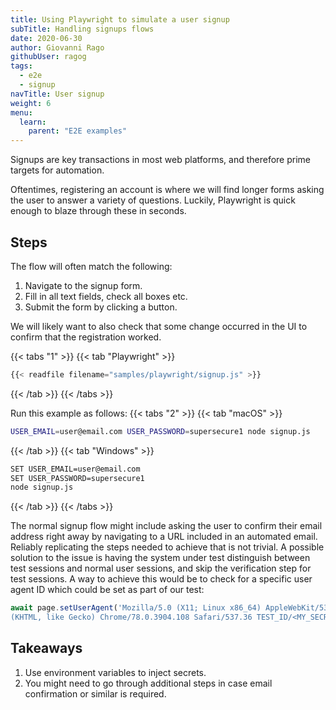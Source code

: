 ```yaml
---
title: Using Playwright to simulate a user signup
subTitle: Handling signups flows
date: 2020-06-30
author: Giovanni Rago
githubUser: ragog
tags:
  - e2e
  - signup
navTitle: User signup
weight: 6
menu:
  learn:
    parent: "E2E examples"
---
```


Signups are key transactions in most web platforms, and therefore prime targets for automation.

Oftentimes, registering an account is where we will find longer forms asking the user to answer a variety of questions. Luckily, Playwright is quick enough to blaze through these in seconds.

<!-- more -->

## Steps

The flow will often match the following:

1. Navigate to the signup form.
2. Fill in all text fields, check all boxes etc.
3. Submit the form by clicking a button.

We will likely want to also check that some change occurred in the UI to confirm that the registration worked.

{{< tabs "1" >}}
{{< tab "Playwright" >}}
```js
{{< readfile filename="samples/playwright/signup.js" >}}
```
{{< /tab >}}
{{< /tabs >}}

Run this example as follows:
{{< tabs "2" >}}
{{< tab "macOS" >}}
```sh
USER_EMAIL=user@email.com USER_PASSWORD=supersecure1 node signup.js
```
{{< /tab >}}
{{< tab "Windows" >}}
```sh
SET USER_EMAIL=user@email.com
SET USER_PASSWORD=supersecure1
node signup.js
```
{{< /tab >}}
{{< /tabs >}}

The normal signup flow might include asking the user to confirm their email address right away by navigating to a URL included in an automated email. Reliably replicating the steps needed to achieve that is not trivial. A possible solution to the issue is having the system under test distinguish between test sessions and normal user sessions, and skip the verification step for test sessions. A way to achieve this would be to check for a specific user agent ID which could be set as part of our test:

```js
await page.setUserAgent('Mozilla/5.0 (X11; Linux x86_64) AppleWebKit/537.36 \
(KHTML, like Gecko) Chrome/78.0.3904.108 Safari/537.36 TEST_ID/<MY_SECRET>');
```

## Takeaways

1. Use environment variables to inject secrets.
2. You might need to go through additional steps in case email confirmation or similar is required.
